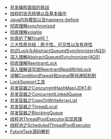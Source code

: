 * [并发编程面临的挑战](/Java高级/Java并发编程的艺术/1、并发编程面临的挑战 "并发编程面临的挑战")
* [线程的状态转换以及基本操作](/Java高级/Java并发编程的艺术/2、线程的状态转换以及基本操作 "线程的状态转换以及基本操作")
* [Java内存模型以及happens-before](/Java高级/Java并发编程的艺术/3、Java内存模型以及happens-before "Java内存模型以及happens-before")
* [彻底理解synchronized](/Java高级/Java并发编程的艺术/4、彻底理解synchronized "彻底理解synchronized")
* [彻底理解volatile](/Java高级/Java并发编程的艺术/5、彻底理解volatile "彻底理解volatile")
* [你真的了解final吗？](/Java高级/Java并发编程的艺术/6、你真的了解final吗？ "你真的了解final吗？")
* [三大性质总结：原子性、可见性以及有序性](/Java高级/Java并发编程的艺术/7、三大性质总结：原子性、可见性以及有序性 "三大性质总结：原子性、可见性以及有序性")
* [初识Lock与AbstractQueuedSynchronizer(AQS)](/Java高级/Java并发编程的艺术/8、初识Lock与AbstractQueuedSynchronizer(AQS) "初识Lock与AbstractQueuedSynchronizer(AQS)")
* [深入理解AbstractQueuedSynchronizer(AQS)](/Java高级/Java并发编程的艺术/9、深入理解AbstractQueuedSynchronizer(AQS) "深入理解AbstractQueuedSynchronizer(AQS)")
* [彻底理解ReentrantLock](/Java高级/Java并发编程的艺术/10、彻底理解ReentrantLock "彻底理解ReentrantLock")
* [深入理解读写锁ReentrantReadWriteLock](/Java高级/Java并发编程的艺术/11、深入理解读写锁ReentrantReadWriteLock "深入理解读写锁ReentrantReadWriteLock")
* [详解Condition的await和signal等待通知机制](/Java高级/Java并发编程的艺术/12、详解Condition的await和signal等待通知机制 "详解Condition的await和signal等待通知机制")
* [LockSupport工具](/Java高级/Java并发编程的艺术/13、LockSupport工具 "LockSupport工具")
* [并发容器之ConcurrentHashMap(JDK1.8)](/Java高级/Java并发编程的艺术/14、并发容器之ConcurrentHashMap(JDK1.8) "并发容器之ConcurrentHashMap(JDK1.8)")
* [并发容器之ConcurrentLinkedQueue](/Java高级/Java并发编程的艺术/15、并发容器之ConcurrentLinkedQueue "并发容器之ConcurrentLinkedQueue")
* [并发容器之CopyOnWriteArrayList](/Java高级/Java并发编程的艺术/16、并发容器之CopyOnWriteArrayList "并发容器之CopyOnWriteArrayList")
* [并发容器之ThreadLocal](/Java高级/Java并发编程的艺术/17、并发容器之ThreadLocal "并发容器之ThreadLocal")
* [并发容器之BlockingQueue](/Java高级/Java并发编程的艺术/18、并发容器之BlockingQueue "并发容器之BlockingQueue")
* [线程池ThreadPoolExecutor实现原理](/Java高级/Java并发编程的艺术/19、线程池ThreadPoolExecutor实现原理 "线程池ThreadPoolExecutor实现原理")
* [线程池之ScheduledThreadPoolExecutor](/Java高级/Java并发编程的艺术/20、线程池之ScheduledThreadPoolExecutor "线程池之ScheduledThreadPoolExecutor")
* [FutureTask源码解析](/Java高级/Java并发编程的艺术/21、FutureTask源码解析 "FutureTask源码解析")


